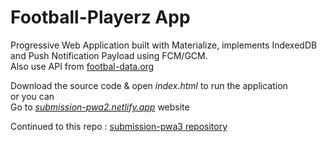 # Football-Playerz App
Progressive Web Application built with Materialize, implements IndexedDB and Push Notification Payload using FCM/GCM.
<br/>Also use API from [footbal-data.org](https://www.football-data.org/documentation/quickstart)

Download the source code & open *index.html* to run the application<br/>
or you can<br/>
Go to *[submission-pwa2.netlify.app](https://submission-pwa2.netlify.app/)* website

Continued to this repo : [submission-pwa3 repository](https://github.com/adipati27ma/submission-pwa3)
